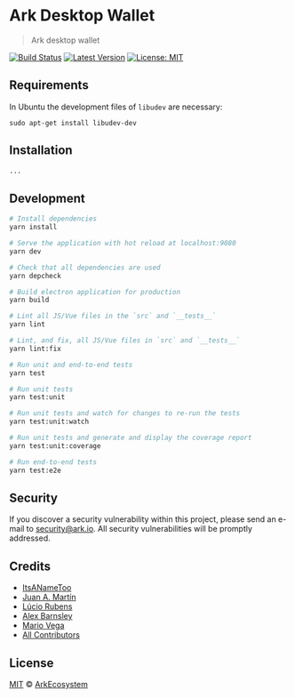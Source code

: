 # Ark Desktop Wallet

> Ark desktop wallet

[![Build Status](https://badgen.now.sh/travis/ArkEcosystem/new-desktop-wallet/master.svg?style=flat-square)](https://travis-ci.com/ArkEcosystem/new-desktop-wallet)
[![Latest Version](https://badgen.now.sh/github/release/ArkEcosystem/new-desktop-wallet.svg?style=flat-square)](https://github.com/ArkEcosystem/new-desktop-wallet/releases)
[![License: MIT](https://badgen.now.sh/badge/license/MIT/green)](https://opensource.org/licenses/MIT)

## Requirements

In Ubuntu the development files of `libudev` are necessary:
```
sudo apt-get install libudev-dev
```

## Installation

```bash
...
```

## Development

``` bash
# Install dependencies
yarn install

# Serve the application with hot reload at localhost:9080
yarn dev

# Check that all dependencies are used
yarn depcheck

# Build electron application for production
yarn build

# Lint all JS/Vue files in the `src` and `__tests__`
yarn lint

# Lint, and fix, all JS/Vue files in `src` and `__tests__`
yarn lint:fix

# Run unit and end-to-end tests
yarn test

# Run unit tests
yarn test:unit

# Run unit tests and watch for changes to re-run the tests
yarn test:unit:watch

# Run unit tests and generate and display the coverage report
yarn test:unit:coverage

# Run end-to-end tests
yarn test:e2e
```

## Security

If you discover a security vulnerability within this project, please send an e-mail to security@ark.io. All security vulnerabilities will be promptly addressed.

## Credits

 - [ItsANameToo](https://github.com/ItsANameToo)
 - [Juan A. Martín](https://github.com/j-a-m-l)
 - [Lúcio Rubens](https://github.com/luciorubeens)
 - [Alex Barnsley](https://github.com/alexbarnsley)
 - [Mario Vega](https://github.com/mvega3)
 - [All Contributors](../../contributors)

## License

[MIT](LICENSE) © [ArkEcosystem](https://ark.io)
